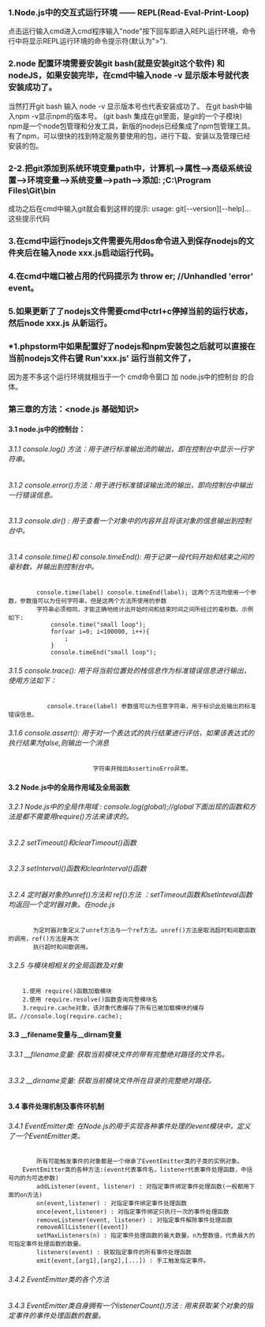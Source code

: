 ### 1.Node.js中的交互式运行环境 —— REPL(Read-Eval-Print-Loop)
   点击运行输入cmd进入cmd程序输入"node"按下回车即进入REPL运行环境，命令行中将显示REPL运行环境的命令提示符(默认为">").

### 2.node 配置环境需要安装git bash(就是安装git这个软件) 和 nodeJS，如果安装完毕，在cmd中输入node -v 显示版本号就代表安装成功了。
   当然打开git bash 输入 node -v 显示版本号也代表安装成功了。 在git bash中输入npm -v显示npm的版本号。 (git bash 集成在git里面，是git的一个子模块) <br>
    npm是一个node包管理和分发工具，新版的nodejs已经集成了npm包管理工具。有了npm，可以很快的找到特定服务要使用的包，进行下载、安装以及管理已经安装的包。
### 2-2.把git添加到系统环境变量path中，计算机-->属性-->高级系统设置-->环境变量-->系统变量-->path-->添加: ;C:\Program Files\Git\bin 
   成功之后在cmd中输入git就会看到这样的提示: usage: git[--version][--help]...这些提示代码

### 3.在cmd中运行nodejs文件需要先用dos命令进入到保存nodejs的文件夹后在输入node xxx.js启动运行代码。

### 4.在cmd中端口被占用的代码提示为 throw er; //Unhandled 'error' event。

### 5.如果更新了了nodejs文件需要cmd中ctrl+c停掉当前的运行状态，然后node xxx.js 从新运行。



### *1.phpstorm中如果配置好了nodejs和npm安装包之后就可以直接在当前nodejs文件右键 Run'xxx.js' 运行当前文件了，
   因为差不多这个运行环境就相当于一个 cmd命令窗口 加 node.js中的控制台 的合体。



### 第三章的方法：<node.js 基础知识>
#### 3.1 node.js中的控制台：
 ###### 3.1.1 console.log() 方法：用于进行标准输出流的输出，即在控制台中显示一行字符串。
 ###### 3.1.2 console.error()方法：用于进行标准错误输出流的输出，即向控制台中输出一行错误信息。
 ###### 3.1.3 console.dir() : 用于查看一个对象中的内容并且将该对象的信息输出到控制台中。
 ###### 3.1.4 console.time()和 console.timeEnd(): 用于记录一段代码开始和结束之间的毫秒数，并输出到控制台中。
            console.time(label) console.timeEnd(label); 这两个方法均使用一个参数，参数值可以为任何字符串，但是这两个方法所使用的参数
            字符串必须相同，才能正确地统计出开始时间和结束时间之间所经过的毫秒数。示例如下:
                console.time("small loop");
                for(var i=0; i<100000, i++){
                    ;
                }
                console.timeEnd("small loop");

 ###### 3.1.5 console.trace(): 用于将当前位置处的栈信息作为标准错误信息进行输出，使用方法如下：
               console.trace(label) 参数值可以为任意字符串，用于标识此处输出的标准错误信息。
 ###### 3.1.6 console.assert(): 用于对一个表达式的执行结果进行评估，如果该表达式的执行结果为false,则输出一个消息
                            字符串并抛出AssertinoErro异常。

#### 3.2 Node.js中的全局作用域及全局函数
 ###### 3.2.1 Node.js中的全局作用域 : console.log(global);//global下面出现的函数和方法是都不需要用require()方法来请求的。
 ###### 3.2.2 setTimeout()和clearTimeout()函数
 ###### 3.2.3 setInterval()函数和clearInterval()函数
 ###### 3.2.4 定时器对象的unref()方法和 ref()方法 ：setTimeout函数和setInteval函数均返回一个定时器对象。在node.js
           为定时器对象定义了unref方法与一个ref方法。unref()方法是取消超时和间歇函数的调用，ref()方法是再次
           执行超时和间歇调用。
 ###### 3.2.5 与模块相相关的全局函数及对象
        1.使用 require()函数加载模块
        2.使用 require.resolve()函数查询完整模块名
        3.require.cache对象，该对象代表缓存了所有已被加载模块的缓存区。//console.log(require.cache);

#### 3.3 __filename变量与__dirnam变量
 ###### 3.3.1 __filename变量: 获取当前模块文件的带有完整绝对路径的文件名。
 ###### 3.3.2 __dirname变量: 获取当前模块文件所在目录的完整绝对路径。

#### 3.4 事件处理机制及事件环机制
 ###### 3.4.1 EventEmitter类: 在Node.js的用于实现各种事件处理的event模块中，定义了一个EventEmitter类。
            所有可能触发事件的对象都是一个继承了EventEmitter类的子类的实例对象。
        EventEmitter类的各种方法:(event代表事件名，listener代表事件处理函数，中括号内的为可选参数)
            addListener(event, listener) : 对指定事件绑定事件处理函数(一般都用下面的on方法)
            on(event,listener) : 对指定事件绑定事件处理函数
            once(event,listener) : 对指定事件绑定只执行一次的事件处理函数
            removeListener(event, listener) : 对指定事件解除事件处理函数
            removeAllListener([event])
            setMaxListeners(n) : 指定事件处理函数的最大数量。n为整数值，代表最大的可指定事件处理函数的数量。
            listeners(event) : 获取指定事件的所有事件处理函数
            emit(event,[arg1],[arg2],[...]) : 手工触发指定事件。
 ###### 3.4.2 EventEmitter类的各个方法
 ###### 3.4.3 EventEmitter类自身拥有一个listenerCount()方法 : 用来获取某个对象的指定事件的事件处理函数的数量。




